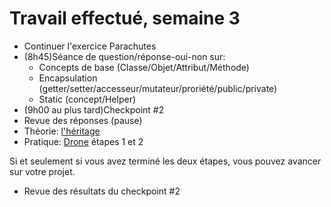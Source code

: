 # Travail effectué, semaine 3

- Continuer l'exercice Parachutes
- (8h45)Séance de question/réponse-oui-non sur:
    - Concepts de base (Classe/Objet/Attribut/Méthode)
    - Encapsulation (getter/setter/accesseur/mutateur/proriété/public/private)
    - Static (concept/Helper)
- (9h00 au plus tard)Checkpoint #2
- Revue des réponses
(pause)
- Théorie: [l'héritage](https://github.com/ETML-INF/320-POO/blob/main/supports/Heritage.pdf)
- Pratique: [Drone](https://github.com/ETML-INF/320-POO/blob/main/exos/Drones) étapes 1 et 2

Si et seulement si vous avez terminé les deux étapes, vous pouvez avancer sur votre projet.

- Revue des résultats du checkpoint #2



